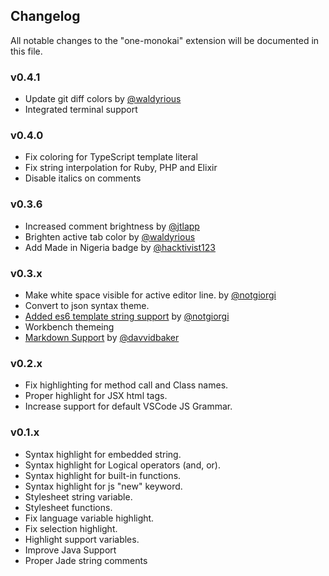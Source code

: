 ## Changelog
All notable changes to the "one-monokai" extension will be documented in this file.

### v0.4.1

- Update git diff colors by [@waldyrious](https://github.com/waldyrious)
- Integrated terminal support

### v0.4.0

- Fix coloring for TypeScript template literal
- Fix string interpolation for Ruby, PHP and Elixir
- Disable italics on comments

### v0.3.6

- Increased comment brightness by [@jtlapp](https://github.com/jtlapp)
- Brighten active tab color by [@waldyrious](https://github.com/waldyrious)
- Add Made in Nigeria badge by [@hacktivist123](https://github.com/hacktivist123)

### v0.3.x

- Make white space visible for active editor line. by [@notgiorgi](https://github.com/notgiorgi)
- Convert to json syntax theme.
- [Added es6 template string support](https://github.com/azemoh/vscode-one-monokai/commit/5371773a8f3ffc022d34ffefec19cae4eafb2673) by [@notgiorgi](https://github.com/notgiorgi)
- Workbench themeing
- [Markdown Support](https://github.com/azemoh/vscode-one-monokai/pull/9) by [@davvidbaker](https://github.com/davvidbaker)

### v0.2.x

- Fix highlighting for method call and Class names.
- Proper highlight for JSX html tags.
- Increase support for default VSCode JS Grammar.

### v0.1.x

- Syntax highlight for embedded string.
- Syntax highlight for Logical operators (and, or).
- Syntax highlight for built-in functions.
- Syntax highlight for js "new" keyword.
- Stylesheet string variable.
- Stylesheet functions.
- Fix language variable highlight.
- Fix selection highlight.
- Highlight support variables.
- Improve Java Support
- Proper Jade string comments
